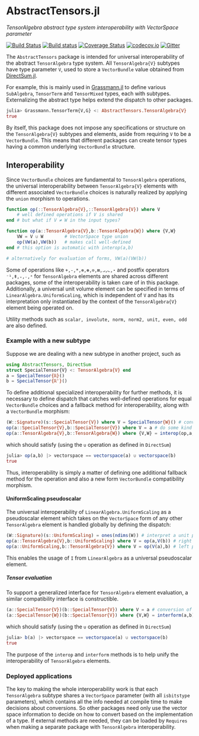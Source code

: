 # AbstractTensors.jl

*TensorAlgebra abstract type system interoperability with VectorSpace parameter*

[![Build Status](https://travis-ci.org/chakravala/AbstractTensors.jl.svg?branch=master)](https://travis-ci.org/chakravala/AbstractTensors.jl)
[![Build status](https://ci.appveyor.com/api/projects/status/yey8huk505h4b81u?svg=true)](https://ci.appveyor.com/project/chakravala/abstracttensors-jl)
[![Coverage Status](https://coveralls.io/repos/chakravala/AbstractTensors.jl/badge.svg?branch=master&service=github)](https://coveralls.io/github/chakravala/AbstractTensors.jl?branch=master)
[![codecov.io](http://codecov.io/github/chakravala/AbstractTensors.jl/coverage.svg?branch=master)](http://codecov.io/github/chakravala/AbstractTensors.jl?branch=master)
[![Gitter](https://badges.gitter.im/Grassmann-jl/community.svg)](https://gitter.im/Grassmann-jl/community?utm_source=badge&utm_medium=badge&utm_campaign=pr-badge)

The `AbstractTensors` package is intended for universal interoperability of the abstract `TensorAlgebra` type system.
All `TensorAlgebra{V}` subtypes have type parameter `V`, used to store a `VectorBundle` value obtained from [DirectSum.jl](https://github.com/chakravala/DirectSum.jl).

For example, this is mainly used in [Grassmann.jl](https://github.com/chakravala/Grassmann.jl) to define various `SubAlgebra`, `TensorTerm` and `TensorMixed` types, each with subtypes. Externalizing the abstract type helps extend the dispatch to other packages.
```Julia
julia> Grassmann.TensorTerm{V,G} <: AbstractTensors.TensorAlgebra{V}
true
```
By itself, this package does not impose any specifications or structure on the `TensorAlgebra{V}` subtypes and elements, aside from requiring `V` to be a `VectorBundle`.
This means that different packages can create tensor types having a common underlying `VectorBundle` structure.

## Interoperability

Since `VectorBundle` choices are fundamental to `TensorAlgebra` operations, the universal interoperability between `TensorAlgebra{V}` elements with different associated `VectorBundle` choices is naturally realized by applying the `union` morphism to operations.

```Julia
function op(::TensorAlgebra{V},::TensorAlgebra{V}) where V
    # well defined operations if V is shared
end # but what if V ≠ W in the input types?

function op(a::TensorAlgebra{V},b::TensorAlgebra{W}) where {V,W}
    VW = V ∪ W        # VectorSpace type union
    op(VW(a),VW(b))   # makes call well-defined
end # this option is automatic with interop(a,b)

# alternatively for evaluation of forms, VW(a)(VW(b))
```
Some of operations like `+,-,*,⊗,⊛,⊙,⊠,⨼,⨽,⋆` and postfix operators `⁻¹,ǂ,₊,₋,ˣ` for `TensorAlgebra` elements are shared across different packages, some of the interoperability is taken care of in this package.
Additionally, a universal unit volume element can be specified in terms of `LinearAlgebra.UniformScaling`, which is independent of `V` and has its interpretation only instantiated by the context of the `TensorAlgebra{V}` element being operated on.

Utility methods such as `scalar, involute, norm, norm2, unit, even, odd` are also defined.

### Example with a new subtype

Suppose we are dealing with a new subtype in another project, such as
```Julia
using AbstractTensors, DirectSum
struct SpecialTensor{V} <: TensorAlgebra{V} end
a = SpecialTensor{ℝ}()
b = SpecialTensor{ℝ'}()
```
To define additional specialized interoperability for further methods, it is necessary to define dispatch that catches well-defined operations for equal `VectorBundle` choices and a fallback method for interoperability, along with a `VectorBundle` morphism:
```Julia
(W::Signature)(s::SpecialTensor{V}) where V = SpecialTensor{W}() # conversions
op(a::SpecialTensor{V},b::SpecialTensor{V}) where V = a # do some kind of operation
op(a::TensorAlgebra{V},b::TensorAlgebra{W}) where {V,W} = interop(op,a,b) # compat
```
which should satisfy (using the `∪` operation as defined in `DirectSum`)
```Julia
julia> op(a,b) |> vectorspace == vectorspace(a) ∪ vectorspace(b)
true
```
Thus, interoperability is simply a matter of defining one additional fallback method for the operation and also a new form `VectorBundle` compatibility morphism.

#### UniformScaling pseudoscalar

The universal interoperability of `LinearAlgebra.UniformScaling` as a pseudoscalar element which takes on the `VectorSpace` form of any other `TensorAlgebra` element is handled globally by defining the dispatch:
```Julia
(W::Signature)(s::UniformScaling) = ones(ndims(W)) # interpret a unit pseudoscalar
op(a::TensorAlgebra{V},b::UniformScaling) where V = op(a,V(b)) # right pseudoscalar
op(a::UniformScaling,b::TensorAlgebra{V}) where V = op(V(a),b) # left pseudoscalar
```
This enables the usage of `I` from `LinearAlgebra` as a universal pseudoscalar element.

##### Tensor evaluation

To support a generalized interface for `TensorAlgebra` element evaluation, a similar compatibility interface is constructible.

```Julia
(a::SpecialTensor{V})(b::SpecialTensor{V}) where V = a # conversion of some form
(a::SpecialTensor{W})(b::SpecialTensor{V}) where {V,W} = interform(a,b) # compat
```
which should satisfy (using the `∪` operation as defined in `DirectSum`)
```Julia
julia> b(a) |> vectorspace == vectorspace(a) ∪ vectorspace(b)
true
```
The purpose of the `interop` and `interform` methods is to help unify the interoperability of `TensorAlgebra` elements.

### Deployed applications

The key to making the whole interoperability work is that each `TensorAlgebra` subtype shares a `VectorSpace` parameter (with all `isbitstype` parameters), which contains all the info needed at compile time to make decisions about conversions. So other packages need only use the vector space information to decide on how to convert based on the implementation of a type. If external methods are needed, they can be loaded by `Requires` when making a separate package with `TensorAlgebra` interoperability.
